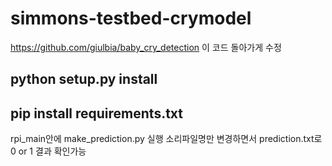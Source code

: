 # simmons-testbed-crymodel

https://github.com/giulbia/baby_cry_detection
이 코드 돌아가게 수정
## python setup.py install
## pip install requirements.txt

rpi_main안에 make_prediction.py 실행
소리파일명만 변경하면서 prediction.txt로 0 or 1 결과 확인가능
